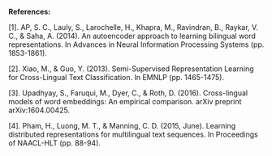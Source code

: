 **References:**

\[1]. AP, S. C., Lauly, S., Larochelle, H., Khapra, M., Ravindran, B., Raykar, V. C., & Saha, A. (2014). An autoencoder approach to learning bilingual word representations. In Advances in Neural Information Processing Systems (pp. 1853-1861).

\[2]. Xiao, M., & Guo, Y. (2013). Semi-Supervised Representation Learning for Cross-Lingual Text Classification. In EMNLP (pp. 1465-1475).

\[3]. Upadhyay, S., Faruqui, M., Dyer, C., & Roth, D. (2016). Cross-lingual models of word embeddings: An empirical comparison. arXiv preprint arXiv:1604.00425.

\[4]. Pham, H., Luong, M. T., & Manning, C. D. (2015, June). Learning distributed representations for multilingual text sequences. In Proceedings of NAACL-HLT (pp. 88-94).
